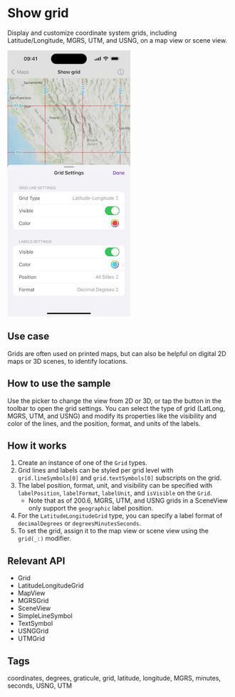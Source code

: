# Show grid

Display and customize coordinate system grids, including Latitude/Longitude, MGRS, UTM, and USNG, on a map view or scene view.

![Image of Show grid sample](show-grid.png)

## Use case

Grids are often used on printed maps, but can also be helpful on digital 2D maps or 3D scenes, to identify locations.

## How to use the sample

Use the picker to change the view from 2D or 3D, or tap the button in the toolbar to open the grid settings. You can select the type of grid (LatLong, MGRS, UTM, and USNG) and modify its properties like the visibility and color of the lines, and the position, format, and units of the labels.

## How it works

1. Create an instance of one of the `Grid` types.
2. Grid lines and labels can be styled per grid level with `grid.lineSymbols[0]` and `grid.textSymbols[0]` subscripts on the grid.
3. The label position, format, unit, and visibility can be specified with `labelPosition`, `labelFormat`, `labelUnit`, and `isVisible` on the `Grid`.
    * Note that as of 200.6, MGRS, UTM, and USNG grids in a SceneView only support the `geographic` label position.
4. For the `LatitudeLongitudeGrid` type, you can specify a label format of `decimalDegrees` or `degreesMinutesSeconds`.
5. To set the grid, assign it to the map view or scene view using the `grid(_:)` modifier.

## Relevant API

* Grid
* LatitudeLongitudeGrid
* MapView
* MGRSGrid
* SceneView
* SimpleLineSymbol
* TextSymbol
* USNGGrid
* UTMGrid

## Tags

coordinates, degrees, graticule, grid, latitude, longitude, MGRS, minutes, seconds, USNG, UTM

